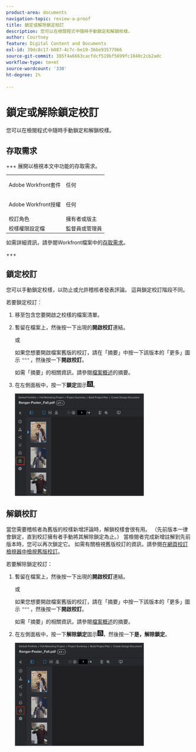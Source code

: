 ```yaml
---
product-area: documents
navigation-topic: review-a-proof
title: 鎖定或解除鎖定校訂
description: 您可以在檢閱程式中隨時手動鎖定和解鎖校樣。
author: Courtney
feature: Digital Content and Documents
exl-id: 39dc8c17-b087-4c7c-be19-3bbe93577966
source-git-commit: 385f4a6663cacfdcf519bf5699fc1840c2cb2adc
workflow-type: tm+mt
source-wordcount: '330'
ht-degree: 1%

---
```


# 鎖定或解除鎖定校訂

您可以在檢閱程式中隨時手動鎖定和解鎖校樣。

## 存取需求

+++ 展開以檢視本文中功能的存取需求。

<table style="table-layout:auto"> 
 <col> 
 <col> 
 <tbody> 
  <tr> 
   <td role="rowheader">Adobe Workfront套件</td> 
   <td> <p>任何</p> </td> 
  </tr> 
  <tr> 
   <td role="rowheader">Adobe Workfront授權</td> 
   <td> <p>任何</p></td> 
  </tr> 
  <tr> 
   <td role="rowheader">校訂角色</td> 
   <td>擁有者或版主</td> 
  </tr> 
  <tr> 
   <td role="rowheader">校樣權限設定檔 </td> 
   <td>監督員或管理員</td> 
  </tr> 
 </tbody> 
</table>

如需詳細資訊，請參閱Workfront檔案中的[存取需求](/help/quicksilver/administration-and-setup/add-users/access-levels-and-object-permissions/access-level-requirements-in-documentation.md)。

+++

## 鎖定校訂

您可以手動鎖定校樣，以防止或允許稽核者發表評論。 這與鎖定校訂階段不同。

若要鎖定校訂：

1. 移至包含您要開啟之校樣的檔案清單。
1. 暫留在檔案上，然後按一下出現的&#x200B;**開啟校訂**&#x200B;連結。

   或

   如果您想要開啟檔案舊版的校訂，請在「摘要」中按一下該版本的「更多」圖示![「更多」圖示](assets/more-icon.png)，然後按一下&#x200B;**開啟校訂**。

   如需「摘要」的相關資訊，請參閱[檔案概述](../../../../documents/managing-documents/summary-for-documents.md)的摘要。

1. 在左側面板中，按一下&#x200B;**鎖定**&#x200B;圖示![鎖定圖示](assets/unlock-proof-icon.png)。

   ![鎖定校訂](assets/lock-proof-350x277.png)

## 解鎖校訂

當您需要稽核者為舊版的校樣新增評論時，解鎖校樣會很有用。 （先前版本一律會鎖定，直到校訂擁有者手動將其解除鎖定為止。） 當檢閱者完成新增註解到先前版本時，您可以再次鎖定它。 如需有關檢視舊版校訂的資訊，請參閱[在網頁校訂檢視器中檢視舊版校訂](../../../../workfront-proof/wp-work-proofsfiles/review-proofs-wpv/view-previous-proof-versions.md)。

若要解除鎖定校訂：

1. 暫留在檔案上，然後按一下出現的&#x200B;**開啟校訂**&#x200B;連結。

   或

   如果您想要開啟檔案舊版的校訂，請在「摘要」中按一下該版本的「更多」圖示![「更多」圖示](assets/more-icon.png)，然後按一下&#x200B;**開啟校訂**。

   如需「摘要」的相關資訊，請參閱[檔案概述](../../../../documents/managing-documents/summary-for-documents.md)的摘要。

1. 在左側面板中，按一下&#x200B;**解除鎖定**&#x200B;圖示![解除鎖定圖示](assets/unlock-proof-icon.png)，然後按一下&#x200B;**是，解除鎖定**。

   ![解除鎖定校訂](assets/copy-of-unlock-proof-350x279.png)

